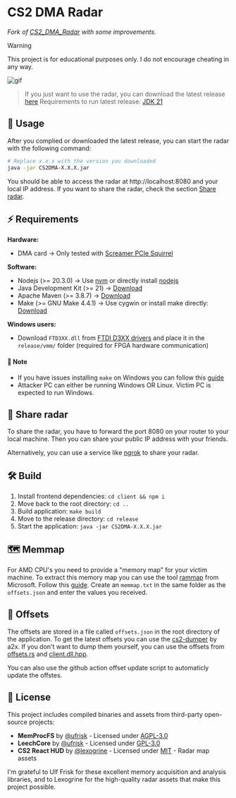 # CS2 DMA Radar

_Fork of [CS2_DMA_Radar](https://github.com/MoZiHao/CS2_DMA_Radar) with some improvements._

> [!WARNING]
> This project is for educational purposes only. I do not encourage cheating in any way.

![gif](https://github.com/rabume/cs2-dma-radar/assets/19410629/c2d6130c-7d67-49a1-8617-aeef07b148fc)

> If you just want to use the radar, you can download the latest release [here](https://github.com/rabume/cs2-dma-radar/releases)
> Requirements to run latest release: [JDK 21](https://adoptium.net/temurin/releases/?os=windows&arch=x64&package=jdk&version=21)

## 🚀 Usage

After you complied or downloaded the latest release, you can start the radar with the following command:

```bash
# Replace x.x.x with the version you downloaded
java -jar CS2DMA-X.X.X.jar
```

You should be able to access the radar at http://localhost:8080 and your local IP address. If you want to share the radar, check the section [Share radar](#-share-radar).

## ⚡️ Requirements

**Hardware:**

- DMA card -> Only tested with [Screamer PCIe Squirrel](https://shop.lambdaconcept.com/home/50-screamer-pcie-squirrel.html)

**Software:**

- Nodejs (>= 20.3.0) -> Use [nvm](https://github.com/nvm-sh/nvm) or directly install [nodejs](https://nodejs.org/en)
- Java Development Kit (>= 21) -> [Download](https://adoptium.net/temurin/releases/?os=windows&arch=x64&package=jdk&version=21)
- Apache Maven (>= 3.8.7) -> [Download](https://maven.apache.org/download.cgi)
- Make (>= GNU Make 4.4.1) -> Use cygwin or install make directly: [Download](https://www.cygwin.com/)

**Windows users:**

- Download `FTD3XX.dll` from [FTDI D3XX drivers](https://ftdichip.com/drivers/d3xx-drivers/) and place it in the `release/vmm/` folder (required for FPGA hardware communication)

#### 🚨 Note

- If you have issues installing `make` on Windows you can follow this [guide](https://gist.github.com/evanwill/0207876c3243bbb6863e65ec5dc3f058#make)
- Attacker PC can either be running Windows OR Linux. Victim PC is expected to run Windows.

## 📡 Share radar

To share the radar, you have to forward the port 8080 on your router to your local machine.
Then you can share your public IP address with your friends.

Alternatively, you can use a service like [ngrok](https://ngrok.com/) to share your radar.

## 🛠️ Build

1. Install frontend dependencies: `cd client && npm i`
2. Move back to the root directory: `cd ..`
3. Build application: `make build`
4. Move to the release directory: `cd release`
5. Start the application: `java -jar CS2DMA-X.X.X.jar`

## 🗺️ Memmap

For AMD CPU's you need to provide a "memory map" for your victim machine.
To extract this memory map you can use the tool [rammap](https://learn.microsoft.com/en-us/sysinternals/downloads/rammap) from Microsoft. Follow this [guide](https://github.com/ufrisk/LeechCore/wiki/Device_FPGA_AMD_Thunderbolt#known-memory-map--access-to-the-system).
Create an `memmap.txt` in the same folder as the `offsets.json` and enter the values you received.

## 🎯 Offsets

The offsets are stored in a file called `offsets.json` in the root directory of the application.
To get the latest offsets you can use the [cs2-dumper](https://github.com/a2x/cs2-dumper) by a2x.
If you don't want to dump them yourself, you can use the offsets from [offsets.rs](https://github.com/a2x/cs2-dumper/blob/main/output/offsets.rs) and [client.dll.hpp](https://github.com/a2x/cs2-dumper/blob/main/output/client.dll.hpp).

You can also use the github action offset update script to automaticly update the offstes.

## 📄 License

This project includes compiled binaries and assets from third-party open-source projects:

- **MemProcFS** by [@ufrisk](https://github.com/ufrisk/MemProcFS) - Licensed under [AGPL-3.0](https://github.com/ufrisk/MemProcFS/blob/master/LICENSE)
- **LeechCore** by [@ufrisk](https://github.com/ufrisk/LeechCore) - Licensed under [GPL-3.0](https://github.com/ufrisk/LeechCore/blob/master/LICENSE)
- **CS2 React HUD** by [@lexogrine](https://github.com/lexogrine/cs2-react-hud) - Licensed under [MIT](https://github.com/lexogrine/cs2-react-hud/blob/main/LICENSE) - Radar map assets

I'm grateful to Ulf Frisk for these excellent memory acquisition and analysis libraries, and to Lexogrine for the high-quality radar assets that make this project possible.
